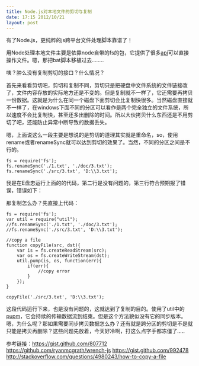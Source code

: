 ```yaml
---
title: Node.js对本地文件的剪切与复制
date: 17:15 2012/10/21
layout: post
---
```

有了Node.js，更纯粹的js跨平台文件处理脚本靠谱了！

用Node处理本地文件主要是依靠node自带的fs的包，它提供了很多[api](http://nodejs.org/api/fs.html "api")可以直接操作文件。嗯，那把bat脚本移植过去........

咦？肿么没有复制剪切的接口？什么情况？

首先来看看剪切吧，剪切和复制不同，剪切只是把硬盘中文件系统的文件链接改了，文件内容存放的实际地方还是不变的。但是复制就不一样了，它还需要再拷贝一份数据。这就是为什么在同一个磁盘下面剪切会比复制快很多。当然磁盘直接就不一样了，在windows下面不同的分区可以看作是两个完全独立的文件系统，所以速度不会比复制快，甚至还多出删除的时间。所以大伙拷贝什么东西还是不用剪切了吧，还能防止异常中断导致的数据丢失。

嗯，上面说这么一段主要是想说的是剪切的道理其实就是重命名，so，使用rename或者renameSync就可以达到剪切的效果了。当然，不同的分区之间是不行的。

    fs = require('fs');
    fs.renameSync('./1.txt', './doc/3.txt');
    fs.renameSync('./src/3.txt', 'D:\\3.txt');

我是在E盘忠运行上面的的代码，第二行是没有问题的，第三行符合预期报了错误，错误如下：![]()


那复制怎么办？先直接上代码：

    fs = require('fs');
    var util = require("util");
    //fs.renameSync('./1.txt', './doc/3.txt');
    //fs.renameSync('./src/3.txt', 'D:\\3.txt');

    //copy a file
    function copyFile(src, dst){
        var is = fs.createReadStream(src);
        var os = fs.createWriteStream(dst);
        util.pump(is, os, function(err){
            if(err){
                //copy error
            }
        });
    }

    copyFile('./src/3.txt', 'D:\\3.txt');

这段代码运行下来，也是没有问题的，这就达到了复制的目的。使用了util中的[pupm](http://nodejs.org/api/util.html#util_util_pump_readablestream_writablestream_callback "pupm")，它会持续的传输数据流到结束。但是这个方法貌似没有它的同步版本。嗯，为什么呢？那如果需要同步拷贝数据怎么办？还有就是跨分区的剪切是不是就只能是拷贝再删除？这些问题先放着，今天好冷啊，打这么点字手都冻僵了.....


参考链接：[](https://gist.github.com/807712)<https://gist.github.com/807712> [](https://github.com/ryanmcgrath/wrench-js)<https://github.com/ryanmcgrath/wrench-js> [](https://gist.github.com/992478)<https://gist.github.com/992478> <http://stackoverflow.com/questions/4980243/how-to-copy-a-file>